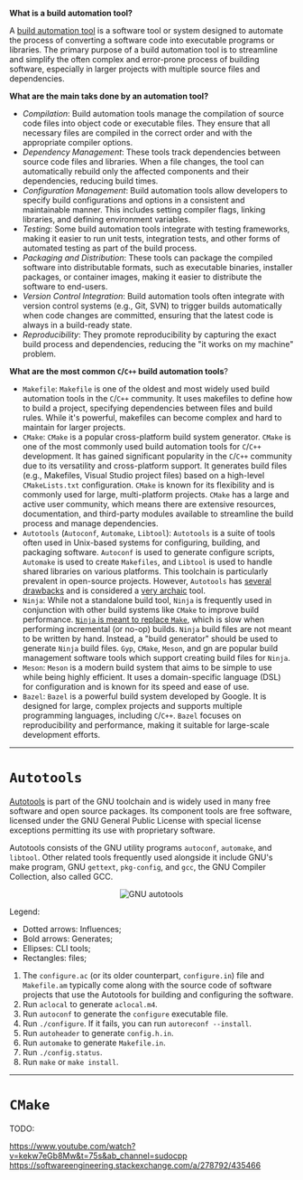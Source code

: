 **What is a build automation tool?**

A [build automation tool][2] is a software tool or system designed to automate the process of converting a software code into executable programs or libraries. The primary purpose of a build automation tool is to streamline and simplify the often complex and error-prone process of building software, especially in larger projects with multiple source files and dependencies.

**What are the main taks done by an automation tool?**

- *Compilation*: Build automation tools manage the compilation of source code files into object code or executable files. They ensure that all necessary files are compiled in the correct order and with the appropriate compiler options.
- *Dependency Management*: These tools track dependencies between source code files and libraries. When a file changes, the tool can automatically rebuild only the affected components and their dependencies, reducing build times.
- *Configuration Management*: Build automation tools allow developers to specify build configurations and options in a consistent and maintainable manner. This includes setting compiler flags, linking libraries, and defining environment variables.
- *Testing*: Some build automation tools integrate with testing frameworks, making it easier to run unit tests, integration tests, and other forms of automated testing as part of the build process.
- *Packaging and Distribution*: These tools can package the compiled software into distributable formats, such as executable binaries, installer packages, or container images, making it easier to distribute the software to end-users.
- *Version Control Integration*: Build automation tools often integrate with version control systems (e.g., Git, SVN) to trigger builds automatically when code changes are committed, ensuring that the latest code is always in a build-ready state.
- *Reproducibility*: They promote reproducibility by capturing the exact build process and dependencies, reducing the "it works on my machine" problem.

**What are the most common `C`/`C++` build automation tools**?

- `Makefile`: `Makefile` is one of the oldest and most widely used build automation tools in the `C`/`C++` community. It uses makefiles to define how to build a project, specifying dependencies between files and build rules. While it's powerful, makefiles can become complex and hard to maintain for larger projects.
- `CMake`: `CMake` is a popular cross-platform build system generator. `CMake` is one of the most commonly used build automation tools for `C`/`C++` development. It has gained significant popularity in the `C`/`C++` community due to its versatility and cross-platform support. It generates build files (e.g., Makefiles, Visual Studio project files) based on a high-level `CMakeLists.txt` configuration. `CMake` is known for its flexibility and is commonly used for large, multi-platform projects. `CMake` has a large and active user community, which means there are extensive resources, documentation, and third-party modules available to streamline the build process and manage dependencies.
- `Autotools` (`Autoconf`, `Automake`, `Libtool`): `Autotools` is a suite of tools often used in Unix-based systems for configuring, building, and packaging software. `Autoconf` is used to generate configure scripts, `Automake` is used to create `Makefiles`, and `Libtool` is used to handle shared libraries on various platforms. This toolchain is particularly prevalent in open-source projects. However, `Autotools` has [several drawbacks][1] and is considered a [very archaic][4] tool.
- `Ninja`: While not a standalone build tool, `Ninja` is frequently used in conjunction with other build systems like `CMake` to improve build performance. [`Ninja` is meant to replace `Make`][5], which is slow when performing incremental (or no-op) builds. `Ninja` build files are not meant to be written by hand. Instead, a "build generator" should be used to generate `Ninja` build files. `Gyp`, `CMake`, `Meson`, and gn are popular build management software tools which support creating build files for `Ninja`.
- `Meson`: `Meson` is a modern build system that aims to be simple to use while being highly efficient. It uses a domain-specific language (DSL) for configuration and is known for its speed and ease of use.
- `Bazel`: `Bazel` is a powerful build system developed by Google. It is designed for large, complex projects and supports multiple programming languages, including `C`/`C++`. `Bazel` focuses on reproducibility and performance, making it suitable for large-scale development efforts.

---

# `Autotools`

[Autotools][2] is part of the GNU toolchain and is widely used in many free software and open source packages. Its component tools are free software, licensed under the GNU General Public License with special license exceptions permitting its use with proprietary software.

Autotools consists of the GNU utility programs `autoconf`, `automake`, and `libtool`. Other related tools frequently used alongside it include GNU's make program, GNU `gettext`, `pkg-config`, and `gcc`, the GNU Compiler Collection, also called GCC.

<p align="center">
  <img src="https://upload.wikimedia.org/wikipedia/commons/thumb/8/84/Autoconf-automake-process.svg/1024px-Autoconf-automake-process.svg.png" alt="GNU autotools">
</p>

Legend:
- Dotted arrows: Influences;
- Bold arrows: Generates;
- Ellipses: CLI tools;
- Rectangles: files;

1. The `configure.ac` (or its older counterpart, `configure.in`) file and `Makefile.am` typically come along with the source code of software projects that use the Autotools for building and configuring the software.
1. Run `aclocal` to generate `aclocal.m4`.
1. Run `autoconf` to generate the `configure` executable file.
1. Run `./configure`. If it fails, you can run `autoreconf --install`.
1. Run `autoheader` to generate `config.h.in`.
1. Run `automake` to generate `Makefile.in`.
1. Run `./config.status`.
1. Run `make` or `make install`.



---

# `CMake`

TODO:

https://www.youtube.com/watch?v=kekw7eGb8Mw&t=75s&ab_channel=sudocpp
https://softwareengineering.stackexchange.com/a/278792/435466

[1]: https://stackoverflow.com/a/18291580/13998346
[2]: https://en.wikipedia.org/wiki/GNU_Autotools
[3]: https://en.wikipedia.org/wiki/Build_automation
[4]: https://gitlab.com/pdfgrep/pdfgrep/-/merge_requests/16#note_1542676068
[5]: https://en.wikipedia.org/wiki/Ninja_(build_system)

